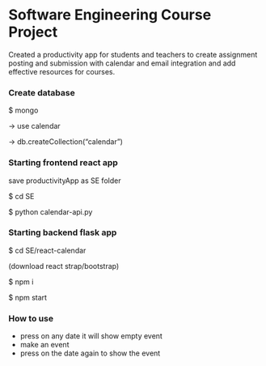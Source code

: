 # Software Engineering Course Project
Created a productivity app for students and teachers to create assignment posting and submission with calendar and email integration and add effective resources for courses. 

### Create database
$ mongo

-> use calendar

-> db.createCollection(“calendar”)

### Starting frontend react app
save productivityApp as SE folder

$ cd SE

$ python calendar-api.py

### Starting backend flask app
$ cd SE/react-calendar

(download react strap/bootstrap)

$ npm i

$ npm start

### How to use
- press on any date it will show empty event
- make an event
- press on the date again to show the event


